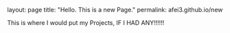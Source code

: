 layout: page
title: "Hello. This is a new Page."
permalink: afei3.github.io/new


This is where I would put my Projects, IF I HAD ANY!!!!!!
